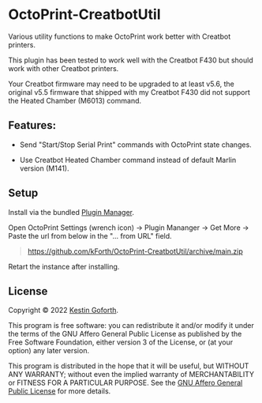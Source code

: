 # OctoPrint-CreatbotUtil

Various utility functions to make OctoPrint work better with Creatbot printers.

This plugin has been tested to work well with the Creatbot F430 but should work with other Creatbot printers.

Your Creatbot firmware may need to be upgraded to at least v5.6, the original v5.5 firmware that shipped with my Creatbot F430 did not support the Heated Chamber (M6013) command.

## Features:

- Send "Start/Stop Serial Print" commands with OctoPrint state changes.

- Use Creatbot Heated Chamber command instead of default Marlin version (M141).


## Setup

Install via the bundled [Plugin Manager](https://docs.octoprint.org/en/master/bundledplugins/pluginmanager.html).

Open OctoPrint Settings (wrench icon) -> Plugin Mananger -> Get More -> Paste the url from below in the "... from URL" field. 

> https://github.com/kForth/OctoPrint-CreatbotUtil/archive/main.zip

Retart the instance after installing.


## License

Copyright © 2022 [Kestin Goforth](http://github.com/kforth/).

This program is free software: you can redistribute it and/or modify it under the terms of the GNU Affero General Public License as published by the Free Software Foundation, either version 3 of the License, or (at your option) any later version.

This program is distributed in the hope that it will be useful, but WITHOUT ANY WARRANTY; without even the implied warranty of MERCHANTABILITY or FITNESS FOR A PARTICULAR PURPOSE.  See the [GNU Affero General Public License](https://www.gnu.org/licenses/agpl-3.0.en.html) for more details.